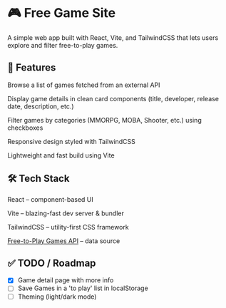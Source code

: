 # 🎮 Free Game Site

A simple web app built with React, Vite, and TailwindCSS that lets users explore and filter free-to-play games.

## 🚀 Features

Browse a list of games fetched from an external API

Display game details in clean card components (title, developer, release date, description, etc.)

Filter games by categories (MMORPG, MOBA, Shooter, etc.) using checkboxes

Responsive design styled with TailwindCSS

Lightweight and fast build using Vite

## 🛠️ Tech Stack

React
 – component-based UI

Vite
 – blazing-fast dev server & bundler

TailwindCSS
 – utility-first CSS framework

[Free-to-Play Games API](https://www.freetogame.com/api-doc)
 – data source

 ## ✅ TODO / Roadmap

- [X] Game detail page with more info
- [ ] Save Games in a 'to play' list in localStorage
- [ ] Theming (light/dark mode)
